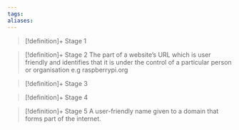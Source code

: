```yaml
---
tags:
aliases:
---
```


> [!definition]+ Stage 1
>

> [!definition]+ Stage 2
> The part of a website’s URL which is user friendly and identifies that it is under the control of a particular person or organisation e.g raspberrypi.org

> [!definition]+ Stage 3
>

> [!definition]+ Stage 4
>

> [!definition]+ Stage 5
> A user-friendly name given to a domain that forms part of the internet.



